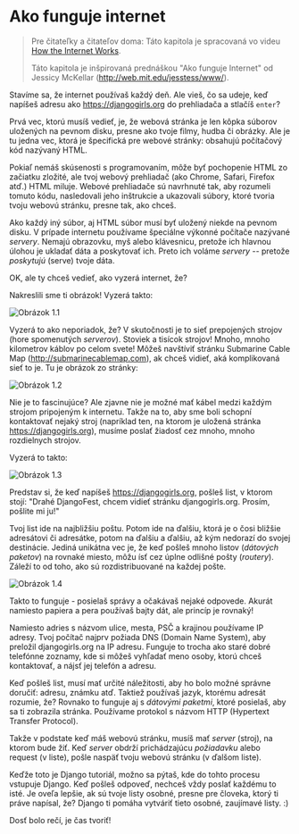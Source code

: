 # Ako funguje internet

> Pre čitateľky a čitateľov doma: Táto kapitola je spracovaná vo videu [How the Internet Works](https://www.youtube.com/watch?v=oM9yAA09wdc).
> 
> Táto kapitola je inšpirovaná prednáškou "Ako funguje Internet" od Jessicy McKellar (http://web.mit.edu/jesstess/www/).

Stavíme sa, že internet používaš každý deň. Ale vieš, čo sa udeje, keď napíšeš adresu ako https://djangogirls.org do prehliadača a stlačíš `enter`?

Prvá vec, ktorú musíš vedieť, je, že webová stránka je len kôpka súborov uložených na pevnom disku, presne ako tvoje filmy, hudba či obrázky. Ale je tu jedna vec, ktorá je špecifická pre webové stránky: obsahujú počítačový kód nazývaný HTML.

Pokiaľ nemáš skúsenosti s programovaním, môže byť pochopenie HTML zo začiatku zložité, ale tvoj webový prehliadač (ako Chrome, Safari, Firefox atď.) HTML miluje. Webové prehliadače sú navrhnuté tak, aby rozumeli tomuto kódu, nasledovali jeho inštrukcie a ukazovali súbory, ktoré tvoria tvoju webovú stránku, presne tak, ako chceš.

Ako každý iný súbor, aj HTML súbor musí byť uložený niekde na pevnom disku. V prípade internetu používame špeciálne výkonné počítače nazývané *servery*. Nemajú obrazovku, myš alebo klávesnicu, pretože ich hlavnou úlohou je ukladať dáta a poskytovať ich. Preto ich voláme *servery* -- pretože *poskytujú* (serve) tvoje dáta.

OK, ale ty chceš vedieť, ako vyzerá internet, že?

Nakreslili sme ti obrázok! Vyzerá takto:

![Obrázok 1.1](images/internet_1.png)

Vyzerá to ako neporiadok, že? V skutočnosti je to sieť prepojených strojov (hore spomenutých *serverov*). Stoviek a tisícok strojov! Mnoho, mnoho kilometrov káblov po celom svete! Môžeš navštíviť stránku Submarine Cable Map (http://submarinecablemap.com), ak chceš vidieť, aká komplikovaná sieť to je. Tu je obrázok zo stránky:

![Obrázok 1.2](images/internet_3.png)

Nie je to fascinujúce? Ale zjavne nie je možné mať kábel medzi každým strojom pripojeným k internetu. Takže na to, aby sme boli schopní kontaktovať nejaký stroj (napríklad ten, na ktorom je uložená stránka https://djangogirls.org), musíme poslať žiadosť cez mnoho, mnoho rozdielnych strojov.

Vyzerá to takto:

![Obrázok 1.3](images/internet_2.png)

Predstav si, že keď napíšeš https://djangogirls.org, pošleš list, v ktorom stojí: "Drahé DjangoFest, chcem vidieť stránku djangogirls.org. Prosím, pošlite mi ju!"

Tvoj list ide na najbližšiu poštu. Potom ide na ďalšiu, ktorá je o čosi bližšie adresátovi či adresátke, potom na ďalšiu a ďalšiu, až kým nedorazí do svojej destinácie. Jediná unikátna vec je, že keď pošleš mnoho listov (*dátových paketov*) na rovnaké miesto, môžu ísť cez úplne odlišné pošty (*routery*). Záleží to od toho, ako sú rozdistribuované na každej pošte.

![Obrázok 1.4](images/internet_4.png)

Takto to funguje - posielaš správy a očakávaš nejaké odpovede. Akurát namiesto papiera a pera používaš bajty dát, ale princíp je rovnaký!

Namiesto adries s názvom ulice, mesta, PSČ a krajinou používame IP adresy. Tvoj počítač najprv požiada DNS (Domain Name System), aby preložil djangogirls.org na IP adresu. Funguje to trocha ako staré dobré telefónne zoznamy, kde si môžeš vyhľadať meno osoby, ktorú chceš kontaktovať, a nájsť jej telefón a adresu.

Keď pošleš list, musí mať určité náležitosti, aby ho bolo možné správne doručiť: adresu, známku atď. Taktiež používaš jazyk, ktorému adresát rozumie, že? Rovnako to funguje aj s *dátovými paketmi*, ktoré posielaš, aby sa ti zobrazila stránka. Používame protokol s názvom HTTP (Hypertext Transfer Protocol).

Takže v podstate keď máš webovú stránku, musíš mať *server* (stroj), na ktorom bude žiť. Keď *server* obdrží prichádzajúcu *požiadavku* alebo request (v liste), pošle naspäť tvoju webovú stránku (v ďalšom liste).

Keďže toto je Django tutoriál, možno sa pýtaš, kde do tohto procesu vstupuje Django. Keď pošleš odpoveď, nechceš vždy poslať každému to isté. Je oveľa lepšie, ak sú tvoje listy osobné, presne pre človeka, ktorý ti práve napísal, že? Django ti pomáha vytváriť tieto osobné, zaujímavé listy. :)

Dosť bolo rečí, je čas tvoriť!